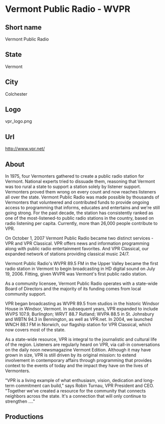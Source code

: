 # Vermont Public Radio - WVPR

## Short name

Vermont Public Radio

## State

Vermont

## City

Colchester

## Logo

vpr\_logo.png

## Url

http://www.vpr.net/

## About

In 1975, four Vermonters gathered to create a public radio station for Vermont. 
National experts tried to dissuade them, reasoning that Vermont was too rural 
a state to support a station solely by listener support. Vermonters proved them 
wrong on every count and now reaches listeners all over the state. Vermont 
Public Radio was made possible by thousands of Vermonters that volunteered 
and contributed funds to provide ongoing access to programming that informs, 
educates and entertains and we're still going strong. For the past decade, 
the station has consistently ranked as one of the most-listened-to public 
radio stations in the country, based on radio listening per capita. Currently, 
more than 26,000 people contribute to VPR.

On October 1, 2007 Vermont Public Radio became two distinct services - VPR 
and VPR Classical. VPR offers news and information programming along with 
public radio entertainment favorites. And VPR Classical, our expanded network 
of stations providing classical music 24/7.

Vermont Public Radio's WVPR 89.5 FM in the Upper Valley became the first 
radio station in Vermont to begin broadcasting in HD digital sound on July 19, 2006. 
Fitting, given WVPR was Vermont's first public radio station.

As a community licensee, Vermont Public Radio operates with a state-wide Board 
of Directors and the majority of its funding comes from local community support.

VPR began broadcasting as WVPR 89.5 from studios in the historic Windsor House 
in Windsor, Vermont. In subsequent years, VPR expanded to include WVPS 107.9, 
Burlington; WRVT 88.7 Rutland; WVPA 88.5 in St. Johnsbury and WBTN 94.3 in 
Bennington, as well as VPR.net. In 2004, we launched WNCH 88.1 FM in Norwich, 
our flagship station for VPR Classical, which now covers most of the state.

As a state-wide resource, VPR is integral to the journalistic and cultural 
life of the region. Listeners are regularly heard on VPR, via call-in 
conversations on the daily noon newsmagazine Vermont Edition. Although it may 
have grown in size, VPR is still driven by its original mission: to extend 
involvement in contemporary affairs through programming that provides context 
to the events of today and the impact they have on the lives of Vermonters.

"VPR is a living example of what enthusiasm, vision, dedication and long-term 
commitment can build," says Robin Turnau, VPR President and CEO. "Together 
we've created a resource for the community that connects neighbors across 
the state. It's a connection that will only continue to strengthen ...."


## Productions


